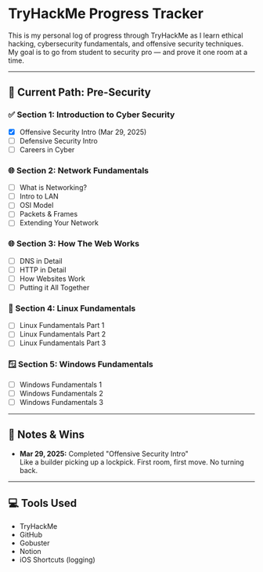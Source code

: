 # TryHackMe Progress Tracker

This is my personal log of progress through TryHackMe as I learn ethical hacking, cybersecurity fundamentals, and offensive security techniques. My goal is to go from student to security pro — and prove it one room at a time.

---

## 🚀 Current Path: Pre-Security

### ✅ Section 1: Introduction to Cyber Security
- [x] Offensive Security Intro (Mar 29, 2025)
- [ ] Defensive Security Intro
- [ ] Careers in Cyber

### 🌐 Section 2: Network Fundamentals
- [ ] What is Networking?
- [ ] Intro to LAN
- [ ] OSI Model
- [ ] Packets & Frames
- [ ] Extending Your Network

### 🌐 Section 3: How The Web Works
- [ ] DNS in Detail
- [ ] HTTP in Detail
- [ ] How Websites Work
- [ ] Putting it All Together

### 🐧 Section 4: Linux Fundamentals
- [ ] Linux Fundamentals Part 1
- [ ] Linux Fundamentals Part 2
- [ ] Linux Fundamentals Part 3

### 🪟 Section 5: Windows Fundamentals
- [ ] Windows Fundamentals 1
- [ ] Windows Fundamentals 2
- [ ] Windows Fundamentals 3

---

## 🧠 Notes & Wins
- **Mar 29, 2025:** Completed "Offensive Security Intro"  
  Like a builder picking up a lockpick. First room, first move. No turning back.

---

## 💻 Tools Used
- TryHackMe
- GitHub
- Gobuster
- Notion
- iOS Shortcuts (logging)
